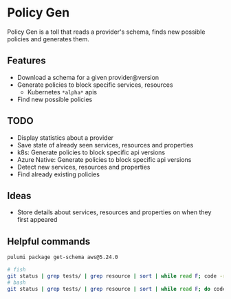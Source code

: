 # Policy Gen

Policy Gen is a toll that reads a provider's schema, finds new possible policies and generates them.

## Features

* Download a schema for a given provider@version
* Generate policies to block specific services, resources
  * Kubernetes `*alpha*` apis
* Find new possible policies

## TODO

* Display statistics about a provider
* Save state of already seen services, resources and properties
* k8s: Generate policies to block specific api versions
* Azure Native: Generate policies to block specific api versions
* Detect new services, resources and properties
* Find already existing policies

## Ideas

* Store details about services, resources and properties on when they first appeared

## Helpful commands

```bash
pulumi package get-schema aws@5.24.0
```

```bash
# fish
git status | grep tests/ | grep resource | sort | while read F; code -r "$F"; sleep 0.6; end
# bash
git status | grep tests/ | grep resource | sort | while read F; do code -r "$F"; sleep 1; done
```
